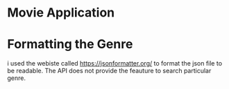 # Movie Application


# Formatting the Genre 
i used the webiste called https://jsonformatter.org/ to format the json file to be readable.
The API does not provide the feauture to search particular genre.